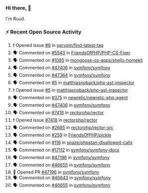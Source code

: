 ### Hi there, 👋

I'm Ruud.
 
### :zap: Recent Open Source Activity

<!--START_SECTION:activity-->
1. ❗️ Opened issue [#9](https://github.com/oprypin/find-latest-tag/issues/9) in [oprypin/find-latest-tag](https://github.com/oprypin/find-latest-tag)
2. 🗣 Commented on [#5543](https://github.com/FriendsOfPHP/PHP-CS-Fixer/issues/5543) in [FriendsOfPHP/PHP-CS-Fixer](https://github.com/FriendsOfPHP/PHP-CS-Fixer)
3. 🗣 Commented on [#1085](https://github.com/mongoose-os-apps/shelly-homekit/issues/1085) in [mongoose-os-apps/shelly-homekit](https://github.com/mongoose-os-apps/shelly-homekit)
4. 🗣 Commented on [#47406](https://github.com/symfony/symfony/issues/47406) in [symfony/symfony](https://github.com/symfony/symfony)
5. 🗣 Commented on [#47364](https://github.com/symfony/symfony/issues/47364) in [symfony/symfony](https://github.com/symfony/symfony)
6. 🗣 Commented on [#5](https://github.com/matthiasnoback/php-ast-inspector/issues/5) in [matthiasnoback/php-ast-inspector](https://github.com/matthiasnoback/php-ast-inspector)
7. ❗️ Opened issue [#5](https://github.com/matthiasnoback/php-ast-inspector/issues/5) in [matthiasnoback/php-ast-inspector](https://github.com/matthiasnoback/php-ast-inspector)
8. 🗣 Commented on [#375](https://github.com/newrelic/newrelic-php-agent/issues/375) in [newrelic/newrelic-php-agent](https://github.com/newrelic/newrelic-php-agent)
9. 🗣 Commented on [#47406](https://github.com/symfony/symfony/issues/47406) in [symfony/symfony](https://github.com/symfony/symfony)
10. 🗣 Commented on [#7418](https://github.com/rectorphp/rector/issues/7418) in [rectorphp/rector](https://github.com/rectorphp/rector)
11. ❗️ Opened issue [#7418](https://github.com/rectorphp/rector/issues/7418) in [rectorphp/rector](https://github.com/rectorphp/rector)
12. 🗣 Commented on [#2685](https://github.com/rectorphp/rector-src/issues/2685) in [rectorphp/rector-src](https://github.com/rectorphp/rector-src)
13. 🗣 Commented on [#259](https://github.com/FriendsOfPHP/pickle/issues/259) in [FriendsOfPHP/pickle](https://github.com/FriendsOfPHP/pickle)
14. 🗣 Commented on [#116](https://github.com/spaze/phpstan-disallowed-calls/issues/116) in [spaze/phpstan-disallowed-calls](https://github.com/spaze/phpstan-disallowed-calls)
15. 🗣 Commented on [#17112](https://github.com/symfony/symfony-docs/issues/17112) in [symfony/symfony-docs](https://github.com/symfony/symfony-docs)
16. 🗣 Commented on [#47196](https://github.com/symfony/symfony/issues/47196) in [symfony/symfony](https://github.com/symfony/symfony)
17. 🗣 Commented on [#46655](https://github.com/symfony/symfony/issues/46655) in [symfony/symfony](https://github.com/symfony/symfony)
18. 💪 Opened PR [#47196](https://github.com/symfony/symfony/pull/47196) in [symfony/symfony](https://github.com/symfony/symfony)
19. 🗣 Commented on [#46643](https://github.com/symfony/symfony/issues/46643) in [symfony/symfony](https://github.com/symfony/symfony)
20. 🗣 Commented on [#46655](https://github.com/symfony/symfony/issues/46655) in [symfony/symfony](https://github.com/symfony/symfony)
<!--END_SECTION:activity-->
